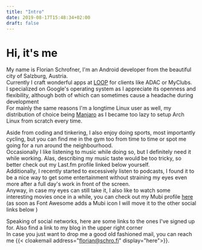 ```yaml
---
title: "Intro"
date: 2019-08-17T15:48:34+02:00
draft: false
---
```


# Hi, it's me <i class="em-svg em-wave"></i>

My name is Florian Schrofner, I'm an Android developer from the beautiful city of Salzburg, Austria.  
Currently I craft wonderful apps at [LOOP](https://www.agentur-loop.com/) for clients like ADAC or MyClubs.  
I specialized on Google's operating system as I appreciate its openness and flexibility, although both of which can sometimes cause a headache during development <i class="em-svg em-shrug"></i>  
For mainly the same reasons I'm a longtime Linux user as well, my distribution of choice being [Manjaro](https://manjaro.org/) as I became too lazy to setup Arch Linux from scratch every time.  

Aside from coding and tinkering, I also enjoy doing sports, most importantly cycling, but you can find me in the gym too from time to time or spot me going for a run around the neighbourhood.  
Occasionally I like listening to music while doing so, but I definitely need it while working. Alas, describing my music taste would be too tricky, so better check out my Last.fm profile linked below yourself.  
Additionally, I recently started to excessively listen to podcasts, I found it to be a nice way to get some entertainment without straining my eyes even more after a full day's work in front of the screen.  
Anyway, in case my eyes can still take it, I also like to watch some interesting movies once in a while, you can check out my Mubi profile [here](https://mubi.com/users/7455172) (as soon as Font Awesome adds a Mubi icon I will move it to the other social links below <i class="em-svg em-wink"></i>)  

Speaking of social networks, here are some links to the ones I've signed up for. Also find a link to my blog in the upper right corner <i class="em-svg em-point_up"></i>  
In case you just want to drop me a good old fashioned mail, you can reach me {{< cloakemail address="florian@schro.fi" display="here">}}.

<div id="social-links">
<a href="https://mastodon.online/@schrofi"><i class="fab fa-mastodon fa-3x"></i></a>
<a href="https://github.com/fschrofner"><i class="fab fa-github fa-3x"></i></a>
<a href="https://www.strava.com/athletes/schrofi"><i class="fab fa-strava fa-3x"></i></a>
<a href="https://www.last.fm/user/FlowingKashmir"><i class="fab fa-lastfm fa-3x"></i></a>
</div>

